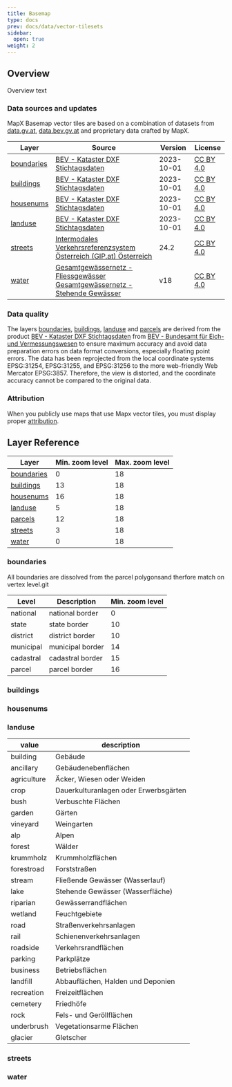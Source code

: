 ```yaml
---
title: Basemap
type: docs
prev: docs/data/vector-tilesets
sidebar:
  open: true
weight: 2
---
```



## Overview

Overview text

### Data sources and updates

MapX Basemap vector tiles are based on a combination of datasets from [data.gv.at](https://data.gv.at),  [data.bev.gv.at](https://data.bev.gv.at) and proprietary data crafted by MapX.

| Layer   | Source | Version | License |
| --------  | -------- | -------- | -------- |
| [boundaries](#boundaries) | [BEV - Kataster DXF Stichtagsdaten](https://www.bev.gv.at/Services/Produkte/Kataster-und-Verzeichnisse/Kataster-Stichtagsdaten.html) | 2023-10-01 | [CC BY 4.0](https://creativecommons.org/licenses/by/4.0/) |
| [buildings](#buildings)   | [BEV - Kataster DXF Stichtagsdaten](https://www.bev.gv.at/Services/Produkte/Kataster-und-Verzeichnisse/Kataster-Stichtagsdaten.html) | 2023-10-01 | [CC BY 4.0](https://creativecommons.org/licenses/by/4.0/) |
| [housenums](#housenums)   | [BEV - Kataster DXF Stichtagsdaten](https://www.bev.gv.at/Services/Produkte/Kataster-und-Verzeichnisse/Kataster-Stichtagsdaten.html) | 2023-10-01 | [CC BY 4.0](https://creativecommons.org/licenses/by/4.0/) |
| [landuse](#landuse)       | [BEV - Kataster DXF Stichtagsdaten](https://www.bev.gv.at/Services/Produkte/Kataster-und-Verzeichnisse/Kataster-Stichtagsdaten.html) | 2023-10-01 | [CC BY 4.0](https://creativecommons.org/licenses/by/4.0/) |
| [streets](#streets)       | [Intermodales Verkehrsreferenzsystem Österreich (GIP.at) Österreich](https://www.data.gv.at/katalog/dataset/3fefc838-791d-4dde-975b-a4131a54e7c5) | 24.2 | [CC BY 4.0](https://creativecommons.org/licenses/by/4.0/) |
| [water](#water)           | [Gesamtgewässernetz - Fliessgewässer](https://www.data.gv.at/katalog/dataset/c2287ccb-f44c-48cd-bf7c-ac107b771246) <br>[Gesamtgewässernetz - Stehende Gewässer](https://www.data.gv.at/katalog/dataset/ce50ffa6-5032-4771-90a2-1c48d6a0ac85) | v18 | [CC BY 4.0](https://creativecommons.org/licenses/by/4.0/) |

### Data quality
The layers [boundaries](#boundaries), [buildings](#buildings), [landuse](#landuse) and [parcels](#parcels) are derived from the product [BEV - Kataster DXF Stichtagsdaten](https://www.bev.gv.at/Services/Produkte/Kataster-und-Verzeichnisse/Kataster-Stichtagsdaten.html) from [BEV - Bundesamt für Eich- und Vermessungswesen](https://data.bev.gv.at) to ensure maximum accuracy and avoid data preparation errors on data format conversions, especially floating point errors. The data has been reprojected from the local coordinate systems EPSG:31254, EPSG:31255, and EPSG:31256 to the more web-friendly Web Mercator EPSG:3857. Therefore, the view is distorted, and the coordinate accuracy cannot be compared to the original data.


### Attribution
When you publicly use maps that use Mapx vector tiles, you must display proper [attribution](/docs/other/attribution).





## Layer Reference

| Layer   | Min. zoom level | Max. zoom level |
| --------  | -------- | -------- |
| [boundaries](#boundaries) | 0   | 18 | 
| [buildings](#buildings)   | 13  | 18 |
| [housenums](#housenums)   | 16  | 18 |
| [landuse](#landuse)       | 5   | 18 |
| [parcels](#parcels)       | 12  | 18 |
| [streets](#streets)       | 3   | 18 |
| [water](#water)           | 0   | 18 |



### boundaries

All boundaries are dissolved from the parcel polygonsand therfore match on vertex level.git 

| Level | Description | Min. zoom level |
| --------  | -------- | -------- |
| national  |  national border | 0 |
| state  | state border | 10 |
| district  | district border | 10 |
| municipal  | municipal border | 14 |
| cadastral  | cadastral border | 15 |
| parcel  | parcel border | 16 |




### buildings

### housenums

### landuse

| value | description |
| ----- | ----------- |
| building | Gebäude |
| ancillary | Gebäudenebenflächen |
| agriculture | Äcker, Wiesen oder Weiden |
| crop | Dauerkulturanlagen oder Erwerbsgärten |
| bush | Verbuschte Flächen |
| garden | Gärten |
| vineyard | Weingarten |
| alp | Alpen |
| forest | Wälder |
| krummholz | Krummholzflächen |
| forestroad | Forststraßen |
| stream | Fließende Gewässer (Wasserlauf) |
| lake | Stehende Gewässer (Wasserfläche) |
| riparian | Gewässerrandflächen |
| wetland | Feuchtgebiete |
| road | Straßenverkehrsanlagen |
| rail | Schienenverkehrsanlagen |
| roadside | Verkehrsrandflächen |
| parking | Parkplätze |
| business | Betriebsflächen |
| landfill | Abbauflächen, Halden und Deponien |
| recreation | Freizeitflächen |
| cemetery | Friedhöfe |
| rock | Fels- und Geröllflächen |
| underbrush | Vegetationsarme Flächen |
| glacier | Gletscher |

### streets

### water



